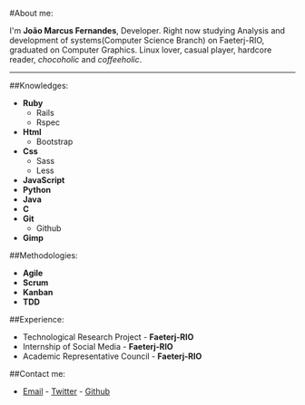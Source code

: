 #About me:

I'm **João Marcus Fernandes**, Developer. Right now studying Analysis and development of systems(Computer Science Branch) on Faeterj-RIO, graduated on Computer Graphics. Linux lover, casual player, hardcore reader, *chocoholic* and *coffeeholic*.
  
---
  
##Knowledges:
  
- **Ruby**
    - Rails
    - Rspec
- **Html**
    - Bootstrap
- **Css**
    - Sass
    - Less
- **JavaScript**
- **Python**
- **Java**
- **C**
- **Git**
    - Github
- **Gimp**

##Methodologies:

- **Agile**
- **Scrum**
- **Kanban**
- **TDD**

##Experience:
- Technological Research Project - **Faeterj-RIO**
- Internship of Social Media - **Faeterj-RIO**
- Academic Representative Council - **Faeterj-RIO**

##Contact me:

- [Email](jmarcusfernandes@gmail.com) - [Twitter](https://twitter.com/joaomarcuslf) - [Github](https://github.com/joaomarcuslf)
